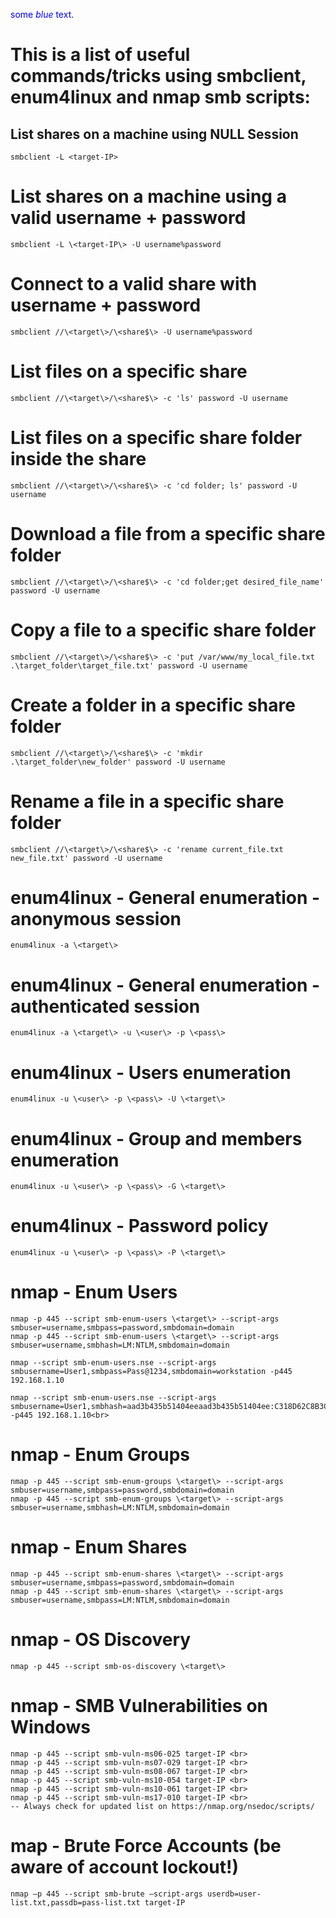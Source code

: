 
<span style="color:blue">some *blue* text</span>.

# This is a list of useful commands/tricks using smbclient, enum4linux and nmap smb scripts:

## List shares on a machine using NULL Session
	smbclient -L <target-IP>

# List shares on a machine using a valid username + password
	smbclient -L \<target-IP\> -U username%password

# Connect to a valid share with username + password
	smbclient //\<target\>/\<share$\> -U username%password
 
# List files on a specific share
	smbclient //\<target\>/\<share$\> -c 'ls' password -U username

# List files on a specific share folder inside the share
	smbclient //\<target\>/\<share$\> -c 'cd folder; ls' password -U username

# Download a file from a specific share folder
	smbclient //\<target\>/\<share$\> -c 'cd folder;get desired_file_name' password -U username
 
# Copy a file to a specific share folder
	smbclient //\<target\>/\<share$\> -c 'put /var/www/my_local_file.txt .\target_folder\target_file.txt' password -U username

# Create a folder in a specific share folder
	smbclient //\<target\>/\<share$\> -c 'mkdir .\target_folder\new_folder' password -U username

# Rename a file in a specific share folder
	smbclient //\<target\>/\<share$\> -c 'rename current_file.txt new_file.txt' password -U username

# enum4linux - General enumeration - anonymous session 
	enum4linux -a \<target\>

# enum4linux - General enumeration - authenticated session
	enum4linux -a \<target\> -u \<user\> -p \<pass\>

# enum4linux - Users enumeration
	enum4linux -u \<user\> -p \<pass\> -U \<target\>

# enum4linux - Group and members enumeration 
	enum4linux -u \<user\> -p \<pass\> -G \<target\>

# enum4linux - Password policy
	enum4linux -u \<user\> -p \<pass\> -P \<target\>

# nmap - Enum Users
	nmap -p 445 --script smb-enum-users \<target\> --script-args smbuser=username,smbpass=password,smbdomain=domain
	nmap -p 445 --script smb-enum-users \<target\> --script-args smbuser=username,smbhash=LM:NTLM,smbdomain=domain
  
	nmap --script smb-enum-users.nse --script-args smbusername=User1,smbpass=Pass@1234,smbdomain=workstation -p445 192.168.1.10
  
	nmap --script smb-enum-users.nse --script-args smbusername=User1,smbhash=aad3b435b51404eeaad3b435b51404ee:C318D62C8B3CA508DD753DDA8CC74028,smbdomain=mydomain -p445 192.168.1.10<br>

# nmap - Enum Groups
	nmap -p 445 --script smb-enum-groups \<target\> --script-args smbuser=username,smbpass=password,smbdomain=domain
	nmap -p 445 --script smb-enum-groups \<target\> --script-args smbuser=username,smbhash=LM:NTLM,smbdomain=domain

# nmap - Enum Shares
	nmap -p 445 --script smb-enum-shares \<target\> --script-args smbuser=username,smbpass=password,smbdomain=domain
	nmap -p 445 --script smb-enum-shares \<target\> --script-args smbuser=username,smbpass=LM:NTLM,smbdomain=domain

# nmap - OS Discovery
	nmap -p 445 --script smb-os-discovery \<target\>

# nmap - SMB Vulnerabilities on Windows
	nmap -p 445 --script smb-vuln-ms06-025 target-IP <br>
	nmap -p 445 --script smb-vuln-ms07-029 target-IP <br>
	nmap -p 445 --script smb-vuln-ms08-067 target-IP <br>
	nmap -p 445 --script smb-vuln-ms10-054 target-IP <br>
	nmap -p 445 --script smb-vuln-ms10-061 target-IP <br>
	nmap -p 445 --script smb-vuln-ms17-010 target-IP <br>
	-- Always check for updated list on https://nmap.org/nsedoc/scripts/

# map - Brute Force Accounts (be aware of account lockout!)
	nmap –p 445 --script smb-brute –script-args userdb=user-list.txt,passdb=pass-list.txt target-IP
